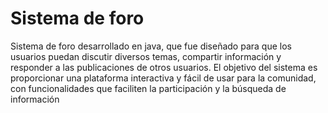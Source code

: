 # Sistema de foro
Sistema de foro desarrollado en java, que fue diseñado para que los usuarios puedan discutir diversos temas, compartir información y responder a las publicaciones de otros usuarios. El objetivo del sistema es proporcionar una plataforma interactiva y fácil de usar para la comunidad, con funcionalidades que faciliten la participación y la búsqueda de información
